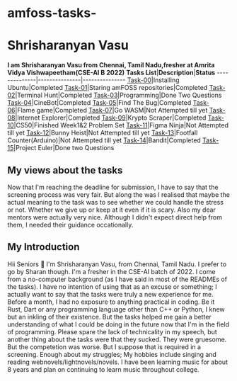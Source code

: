 # amfoss-tasks-
# Shrisharanyan Vasu
**I am Shrisharanyan Vasu from Chennai, Tamil Nadu,fresher at Amrita Vidya Vishwapeetham(CSE-AI B 2022)**
**Tasks List**|**Description**|**Status**
--------------|---------------|---------------
[Task-00](https://github.com/spellsharp/amfoss-tasks/tree/main/Task00)|Installing Ubuntu|Completed
[Task-01](https://github.com/spellsharp/amfoss-tasks/tree/main/Task01)|Staring amFOSS repositories|Completed
[Task-02](https://github.com/spellsharp/amfoss-tasks/tree/main/Task02)|Terminal Hunt|Completed
[Task-03](https://github.com/spellsharp/amfoss-tasks/tree/main/Task03)|Programming|Done Two Questions
[Task-04](https://github.com/spellsharp/amfoss-tasks/tree/main/Task04)|CineBot|Completed
[Task-05](https://github.com/spellsharp/amfoss-tasks/tree/main/Task05)|Find The Bug|Completed
[Task-06](https://github.com/spellsharp/amfoss-tasks/tree/main/Task06)|Flame game|Completed
[Task-07](https://github.com/spellsharp/amfoss-tasks/tree/main/Task07)|Go WASM|Not Attempted till yet
[Task-08](https://github.com/spellsharp/amfoss-tasks/tree/main/Task08)|Internet Explorer|Completed
[Task-09](https://github.com/spellsharp/amfoss-tasks/tree/main/Task09)|Krypto Scraper|Completed
[Task-10](https://github.com/spellsharp/amfoss-tasks/tree/main/Task10)|CS50|Finished Week1&2 Problem Set
[Task-11](https://github.com/spellsharp/amfoss-tasks/tree/main/Task11)|Figma Ninja|Not Attempted till yet
[Task-12](https://github.com/spellsharp/amfoss-tasks/tree/main/Task12)|Bunny Heist|Not Attempted till yet 
[Task-13](https://github.com/spellsharp/amfoss-tasks/tree/main/Task13)|Footfall Counter(Arduino)|Not Attempted till yet
[Task-14](https://github.com/spellsharp/amfoss-tasks/tree/main/Task14)|Bandit|Completed
[Task-15](https://github.com/spellsharp/amfoss-tasks/tree/main/Task15)|Project Euler|Done two Questions

## My views about the tasks
Now that I'm reaching the deadline for submission, I have to say that the screening process was very fair.
But along the was I realised that maybe the actual meaning to the task was to see whether we could handle the stress or not.
Whether we give up or keep at it even if it is scary. Also my dear mentors were actually very nice. 
Although I didn't expect direct help from them, I needed their guidance occationally. 

## My Introduction
Hii Seniors :pray: I'm Shrisharanyan Vasu, from Chennai, Tamil Nadu. I prefer to go by Sharan though.
I'm a fresher in the CSE-AI batch of 2022. I come from a no-computer background (as I have said in most of the READMEs of the tasks).
I have no intention of using that as an excuse or something; I actually want to say that the tasks were truly a new experience for me. 
Before a month, I had no exposure to anything practical in coding. Be it Rust, Dart or any programming language other than C++ or Python, I knew but an inkling of their existence.
But the tasks helped me gain a better understanding of what I could be doing in the future now that I'm in the field of programming.
Please spare the lack of technicality in my speech, but another thing about the tasks were that they sucked. They were gruesome.
But the competetion was worse. But I suppose that is required in a screening. 
Enough about my struggles;
My hobbies include singing and reading webnovels/lightnovels/novels. I have been learning music for about 8 years and plan on continuing to learn music throughout college.
